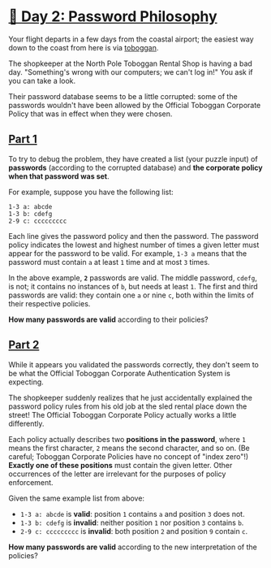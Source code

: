# [🔑 Day 2: Password Philosophy](https://adventofcode.com/2020/day/2)

Your flight departs in a few days from the coastal airport; the easiest way
down to the coast from here is via
[toboggan](https://en.wikipedia.org/wiki/Toboggan).

The shopkeeper at the North Pole Toboggan Rental Shop is having a bad day.
"Something's wrong with our computers; we can't log in!" You ask if you can
take a look.

Their password database seems to be a little corrupted: some of the passwords
wouldn't have been allowed by the Official Toboggan Corporate Policy that was
in effect when they were chosen.

## [Part 1](https://adventofcode.com/2020/day/2#part1)

To try to debug the problem, they have created a list (your puzzle input) of
**passwords** (according to the corrupted database) and
**the corporate policy when that password was set**.

For example, suppose you have the following list:

```
1-3 a: abcde
1-3 b: cdefg
2-9 c: ccccccccc
```

Each line gives the password policy and then the password. The password policy
indicates the lowest and highest number of times a given letter must appear
for the password to be valid. For example, `1-3 a` means that the password
must contain `a` at least `1` time and at most `3` times.

In the above example, **`2`** passwords are valid. The middle password,
`cdefg`, is not; it contains no instances of `b`, but needs at least `1`. The
first and third passwords are valid: they contain one `a` or nine `c`, both
within the limits of their respective policies.

**How many passwords are valid** according to their policies?

## [Part 2](https://adventofcode.com/2020/day/2#part2)

While it appears you validated the passwords correctly, they don't seem to be
what the Official Toboggan Corporate Authentication System is expecting.

The shopkeeper suddenly realizes that he just accidentally explained the
password policy rules from his old job at the sled rental place down the
street! The Official Toboggan Corporate Policy actually works a little
differently.

Each policy actually describes two **positions in the password**, where `1`
means the first character, `2` means the second character, and so on.
(Be careful; Toboggan Corporate Policies have no concept of "index zero"!)
**Exactly one of these positions** must contain the given letter. Other
occurrences of the letter are irrelevant for the purposes of policy
enforcement.

Given the same example list from above:

- `1-3 a: abcde` is **valid**: position `1` contains `a` and position `3`
  does not.
- `1-3 b: cdefg` is **invalid**: neither position `1` nor position `3`
  contains `b`.
- `2-9 c: ccccccccc` is **invalid**: both position `2` and position `9`
  contain `c`.

**How many passwords are valid** according to the new interpretation of the
policies?
